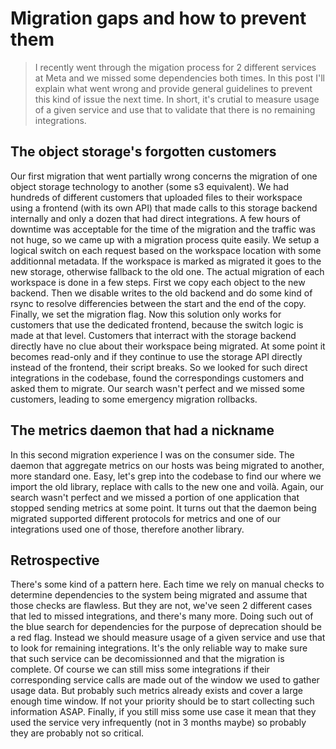 # Migration gaps and how to prevent them

> I recently went through the migation process for 2 different services at Meta and we missed some dependencies both times.
> In this post I'll explain what went wrong and provide general guidelines to prevent this kind of issue the next time.
> In short, it's crutial to measure usage of a given service and use that to validate that there is no remaining integrations.

## The object storage's forgotten customers

Our first migration that went partially wrong concerns the migration of one object storage technology to another (some s3 equivalent).
We had hundreds of different customers that uploaded files to their workspace using a frontend (with its own API) that made calls to this storage backend internally and only a dozen that had direct integrations.
A few hours of downtime was acceptable for the time of the migration and the traffic was not huge, so we came up with a migration process quite easily.
We setup a logical switch on each request based on the workspace location with some additionnal metadata.
If the workspace is marked as migrated it goes to the new storage, otherwise fallback to the old one.
The actual migration of each workspace is done in a few steps.
First we copy each object to the new backend.
Then we disable writes to the old backend and do some kind of rsync to resolve differencies between the start and the end of the copy.
Finally, we set the migration flag.
Now this solution only works for customers that use the dedicated frontend, because the switch logic is made at that level.
Customers that interract with the storage backend directly have no clue about their workspace being migrated.
At some point it becomes read-only and if they continue to use the storage API directly instead of the frontend, their script breaks.
So we looked for such direct integrations in the codebase, found the correspondings customers and asked them to migrate.
Our search wasn't perfect and we missed some customers, leading to some emergency migration rollbacks.

## The metrics daemon that had a nickname

In this second migration experience I was on the consumer side.
The daemon that aggregate metrics on our hosts was being migrated to another, more standard one.
Easy, let's grep into the codebase to find our where we import the old library, replace with calls to the new one and voilà.
Again, our search wasn't perfect and we missed a portion of one application that stopped sending metrics at some point.
It turns out that the daemon being migrated supported different protocols for metrics and one of our integrations used one of those, therefore another library.


## Retrospective

There's some kind of a pattern here. Each time we rely on manual checks to determine dependencies to the system being migrated and assume that those checks are flawless.
But they are not, we've seen 2 different cases that led to missed integrations, and there's many more.
Doing such out of the blue search for dependencies for the purpose of deprecation should be a red flag.
Instead we should measure usage of a given service and use that to look for remaining integrations.
It's the only reliable way to make sure that such service can be decomissionned and that the migration is complete.
Of course we can still miss some integrations if their corresponding service calls are made out of the window we used to gather usage data.
But probably such metrics already exists and cover a large enough time window.
If not your priority should be to start collecting such information ASAP.
Finally, if you still miss some use case it mean that they used the service very infrequently (not in 3 months maybe) so probably they are probably not so critical.
